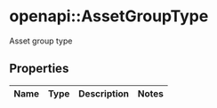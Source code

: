 # openapi::AssetGroupType

Asset group type

## Properties
Name | Type | Description | Notes
------------ | ------------- | ------------- | -------------


